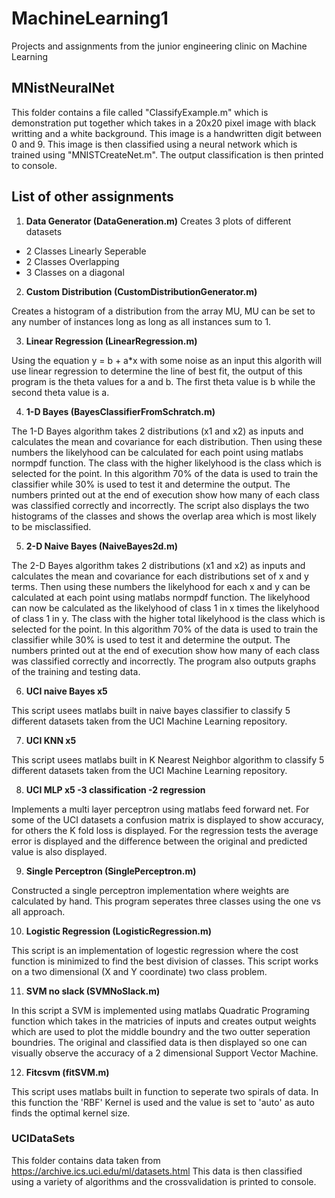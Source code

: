# MachineLearning1
Projects and assignments from the junior engineering clinic on Machine Learning
## MNistNeuralNet
This folder contains a file called "ClassifyExample.m" which is demonstration put together which takes in a 20x20 pixel image with black writting and a white background. This image is a handwritten digit between 0 and 9. This image is then classified using a neural network which is trained using "MNISTCreateNet.m". The output classification is then printed to console.

## List of other assignments
1. __Data Generator (DataGeneration.m)__
Creates 3 plots of different datasets
* 2 Classes Linearly Seperable
* 2 Classes Overlapping
* 3 Classes on a diagonal

2. **Custom Distribution (CustomDistributionGenerator.m)**

Creates a histogram of a distribution from the array MU, MU can be set to any number of instances long as long as all instances sum to 1.

3. **Linear Regression (LinearRegression.m)**

Using the equation y = b + a*x with some noise as an input this algorith will use linear regression to determine the line of best fit, the output of this program is the theta values for a and b. The first theta value is b while the second theta value is a.

4. **1-D Bayes (BayesClassifierFromSchratch.m)**

The 1-D Bayes algorithm takes 2 distributions (x1 and x2) as inputs and calculates the mean and covariance for each distribution. Then using these numbers the likelyhood can be calculated for each point using matlabs normpdf function. The class with the higher likelyhood is the class which is selected for the point. In this algorithm 70% of the data is used to train the classifier while 30% is used to test it and determine the output. The numbers printed out at the end of execution show how many of each class was classified correctly and incorrectly. The script also displays the two histograms of the classes and shows the overlap area which is most likely to be misclassified.

5. **2-D Naive Bayes (NaiveBayes2d.m)**

The 2-D Bayes algorithm takes 2 distributions (x1 and x2) as inputs and calculates the mean and covariance for each distributions set of x and y terms. Then using these numbers the likelyhood for each x and y can be calculated at each point using matlabs normpdf function. The likelyhood can now be calculated as the likelyhood of class 1 in x times the likelyhood of class 1 in y. The class with the higher total likelyhood is the class which is selected for the point. In this algorithm 70% of the data is used to train the classifier while 30% is used to test it and determine the output. The numbers printed out at the end of execution show how many of each class was classified correctly and incorrectly. The program also outputs graphs of the training and testing data.

6. **UCI naive Bayes x5**

This script usees matlabs built in naive bayes classifier to classify 5 different datasets taken from the UCI Machine Learning repository.

7. **UCI KNN x5**

This script usees matlabs built in K Nearest Neighbor algorithm to classify 5 different datasets taken from the UCI Machine Learning repository.

8. **UCI MLP x5 -3 classification -2 regression**

Implements a multi layer perceptron using matlabs feed forward net. For some of the UCI datasets a confusion matrix is displayed to show accuracy, for others the K fold loss is displayed. For the regression tests the average error is displayed and the difference between the original and predicted value is also displayed.

9. **Single Perceptron (SinglePerceptron.m)**

Constructed a single perceptron implementation where weights are calculated by hand. This program seperates three classes using the one vs all approach.

10. **Logistic Regression (LogisticRegression.m)**

This script is an implementation of logestic regression where the cost function is minimized to find the best division of classes. This script works on a two dimensional (X and Y coordinate) two class problem.

11. **SVM no slack (SVMNoSlack.m)**

In this script a SVM is implemented using matlabs Quadratic Programing function which takes in the matricies of inputs and creates output weights which are used to plot the middle boundry and the two outter seperation boundries. The original and classified data is then displayed so one can visually observe the accuracy of a 2 dimensional Support Vector Machine.

12. **Fitcsvm (fitSVM.m)**

This script uses matlabs built in function to seperate two spirals of data. In this function the 'RBF' Kernel is used and the value is set to 'auto' as auto finds the optimal kernel size.
### UCIDataSets
This folder contains data taken from https://archive.ics.uci.edu/ml/datasets.html This data is then classified using a variety of algorithms and the crossvalidation is printed to console.

